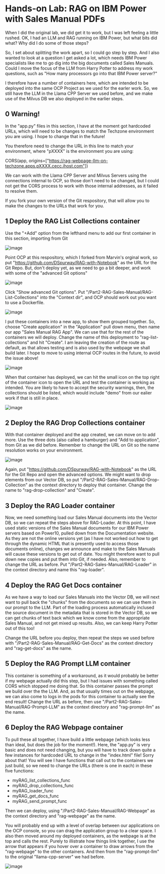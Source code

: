 # Hands-on Lab: RAG on IBM Power with Sales Manual PDFs

When I did the original lab, we did get it to work, but I was left feeling a little rushed. OK, I had an LLM and RAG running on IBM Power, but what bits did what? Why did I do some of those steps?

So, I set about splitting the work apart, so I could go step by step. And I also wanted to look at a question I get asked a lot, which needs IBM Power specialists like me to go dig into the big documents called Sales Manuals. Could I move the focus of the LLM from Harry Potter to address my work questions, such as "How many processors go into that IBM Power server?"

I therefore have a number of containers here, which are intended to be deployed into the same OCP Project as we used for the earler work. So, we still have the LLM in the Llama CPP Server we used before, and we make use of the Milvus DB we also deployed in the earlier steps.

## 0 Warning!

In the "app.py" files in this section, I have at the moment got hardcoded URLs, which will need to be changes to match the Techzone environment you are using. I hope to change that in the future!

You therefore need to change the URL in this line to match your environment, where "pXXXX" is the environment you are using:

CORS(app, origins=["https://rag-webpage-llm-on-techzone.apps.pXXXX.cecc.ihost.com"]) 

We can work with the Llama CPP Server and Milvus Servers using the connections internal to OCP, so those don't need to be changed, but I could not get the CORS process to work with those internal addresses, as it failed to resolve them.

If you fork your own version of the Git respository, that will allow you to make the changes to the URLs that work for you.

## 1 Deploy the RAG List Collections container

Use the "+Add" option from the lefthand menu to add our first container in this section, importing from Git

![image](../images/OCP-add-from-git.png)

Point OCP at this respository, which I forked from Marvin's orginal work, so put "https://github.com/DSpurway/RAG-with-Notebook" as the URL for the Git Repo. But, don't deploy yet, as we need to go a bit deeper, and work with some of the "advanced Git options"

![image](../images/DIS-RAG-with-notebook.png)

Click "Show advanced Git options". Put "/Part2-RAG-Sales-Manual/RAG-List-Collections" into the "Context dir", and OCP should work out you want to use a Dockerfile. 

![image](../images/context-dir-for-list-collections.png)

I put these containers into a new app, to show them grouped together. So, choose "Create application" in the "Application" pull down menu, then name our app "Sales Manual RAG App". We can use that for the rest of the containers we will deploy. 
Change the name of this deployment to "rag-list-collections" and hit "Create". I am leaving the creation of the route as default, as that allows testing and is also used by the webpage we shall build later. I hope to move to using internal OCP routes in the future, to avoid the issue above!

![image](../images/create-rag-list-collections-1.1.png)

When that container has deployed, we can hit the small icon on the top right of the container icon to open the URL and test the container is working as intended. You are likely to have to accept the security warnings, then, the collections should be listed, which would include "demo" from our ealier work if that is still in place.

![image](../images/test-rag-list-collections.png)

## 2 Deploy the RAG Drop Collections container

With that container deployed and the app created, we can move on to add more. Use the three dots (also called a hamburger) and "Add to application", from Git as we did before. Remember to change the URL on Git so the name resolution works on your environment. 

![image](../images/create-next-container.png)

Again, put "https://github.com/DSpurway/RAG-with-Notebook" as the URL for the Git Repo and open the advanced options. We might want to drop elements from our Vector DB, so put "/Part2-RAG-Sales-Manual/RAG-Drop-Collection" as the context directory to deploy that container. Change the name to "rag-drop-collection" and "Create".

## 3 Deploy the RAG Loader container

Now, we need something load our Sales Manual documents into the Vector DB, so we can repeat the steps above for RAG-Loader. At this point, I have used static versions of the Sales Manual documents for our IBM Power servers based on Power10, pulled down from the Documentation website. As they are not the online versions yet (as I have not worked out how to get through the dynamic HTML that is presently used to access those documents online), changes we announce and make to the Sales Manuals will cause these versions to get out of date. You might therefore want to pull down new copies and put them into Git, if needed. Also, remember to change the URL as before. Put "/Part2-RAG-Sales-Manual/RAG-Loader" in the context directory and name this "rag-loader". 

## 4 Deploy the RAG Get Docs container

As we have a way to load our Sales Manuals into the Vector DB, we will next want to pull back the "chunks" from the documents so we can use them in our prompt to the LLM. Part of the loading process automatically inclused the source document in the metadata that is stored in the Vector DB, so we can get chunks of text back which we know come from the appropriate Sales Manual, and not get mixed up results. Also, we can keep Harry Potter out of this too!

Change the URL before you deploy, then repeat the steps we used before with "/Part2-RAG-Sales-Manual/RAG-Get-Docs" as the context directory and "rag-get-docs" as the name. 

## 5 Deploy the RAG Prompt LLM container

This container is something of a workaround, as it would probably be better if my webpage actually did this step, but I had issues with something called CORS which stopped me doing that. So this container passes the prompt we build over the the LLM. And, as that usually times out on the webpage, we can also come to logs in the pods for this container to actually see the end result! Change the URL as before, then use "/Part2-RAG-Sales-Manual/RAG-Prompt-LLM" as the context directory and "rag-prompt-llm" as the name. 

## 6 Deploy the RAG Webpage container

To pull these all together, I have build a little webpage (which looks less than ideal, but does the job for the moment!). Here, the "app.py" is very basic and does not need changing, but you will have to track down quite a few instances for hardcoded URL to change in the "index.html" file! Sorry about that! You will see I have functions that call out to the containers we just build, so we need to change the URLs (there is one in each) in these five functions:

- myRAG_list_collections_func
- myRAG_drop_collections_func
- myRAG_loader_func
- myRAG_get_docs_func
- myRAG_send_prompt_func

Then we can deploy, using "/Part2-RAG-Sales-Manual/RAG-Webpage" as the context directory and "rag-webpage" as the name. 

You will probably end up with a level of overlap between our applications on the OCP console, so you can drag the application group to a clear space. I also then moved around my deployed containers, as the webpage is at the top and calls the rest. Purely to illistrate how things link together, I use the arrow that appears if you hover over a container to draw arrows from the "rag-webpage" to the other containers. And then from the "rag-prompt-llm" to the original "llama-cpp-server" we had before. 

![image](../images/linking-containers.png)
